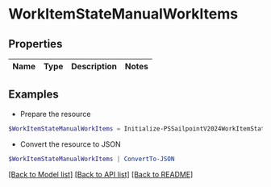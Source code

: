 # WorkItemStateManualWorkItems
## Properties

Name | Type | Description | Notes
------------ | ------------- | ------------- | -------------

## Examples

- Prepare the resource
```powershell
$WorkItemStateManualWorkItems = Initialize-PSSailpointV2024WorkItemStateManualWorkItems 
```

- Convert the resource to JSON
```powershell
$WorkItemStateManualWorkItems | ConvertTo-JSON
```

[[Back to Model list]](../README.md#documentation-for-models) [[Back to API list]](../README.md#documentation-for-api-endpoints) [[Back to README]](../README.md)

